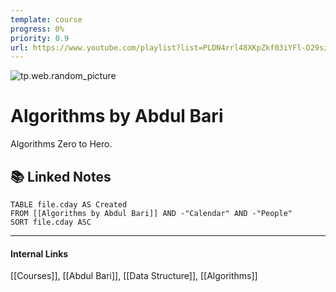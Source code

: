 ```yaml
---
template: course
progress: 0%
priority: 0.9
url: https://www.youtube.com/playlist?list=PLDN4rrl48XKpZkf03iYFl-O29szjTrs_O
---
```

![tp.web.random_picture](https://images.unsplash.com/photo-1473654729523-203e25dfda10?crop=entropy&cs=tinysrgb&fit=crop&fm=jpg&h=300&ixid=MnwxfDB8MXxyYW5kb218MHx8bGFuZHNjYXBlLHdhdGVyLG1vdW50YWlufHx8fHx8MTY2MTM1MTU3Mw&ixlib=rb-1.2.1&q=80&utm_campaign=api-credit&utm_medium=referral&utm_source=unsplash_source&w=900)

# Algorithms by Abdul Bari
Algorithms Zero to Hero.


## 📚 Linked Notes
```dataview
TABLE file.cday AS Created 
FROM [[Algorithms by Abdul Bari]] AND -"Calendar" AND -"People"
SORT file.cday ASC
```

---
#### Internal Links
[[Courses]], [[Abdul Bari]], [[Data Structure]], [[Algorithms]] 
